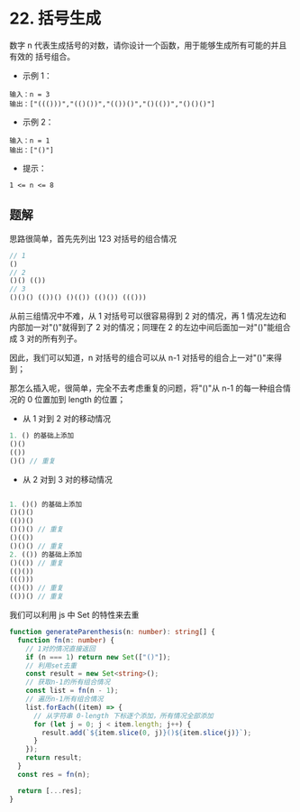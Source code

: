 # 22. 括号生成

数字 n 代表生成括号的对数，请你设计一个函数，用于能够生成所有可能的并且 有效的 括号组合。

- 示例 1：

```
输入：n = 3
输出：["((()))","(()())","(())()","()(())","()()()"]
```

- 示例 2：

```
输入：n = 1
输出：["()"]
```

- 提示：

```
1 <= n <= 8
```

## 题解

思路很简单，首先先列出 123 对括号的组合情况

```js
// 1
()
// 2
()() (())
// 3
()()() (())() ()(()) (()()) ((()))
```

从前三组情况中不难，从 1 对括号可以很容易得到 2 对的情况，再 1 情况左边和内部加一对"()"就得到了 2 对的情况；同理在 2 的左边中间后面加一对"()"能组合成 3 对的所有列子。

因此，我们可以知道，n 对括号的组合可以从 n-1 对括号的组合上一对"()"来得到；

那怎么插入呢，很简单，完全不去考虑重复的问题，将"()"从 n-1 的每一种组合情况的 0 位置加到 length 的位置；

- 从 1 对到 2 对的移动情况

```js
1. () 的基础上添加
()()
(())
()() // 重复
```

- 从 2 对到 3 对的移动情况

```js

1. ()() 的基础上添加
()()()
(())()
()()() // 重复
()(())
()()() // 重复
2. (()) 的基础上添加
()(()) // 重复
(()())
((()))
(()()) // 重复
(())() // 重复
```

我们可以利用 js 中 Set 的特性来去重

```ts
function generateParenthesis(n: number): string[] {
  function fn(n: number) {
    // 1对的情况直接返回
    if (n === 1) return new Set(["()"]);
    // 利用set去重
    const result = new Set<string>();
    // 获取n-1的所有组合情况
    const list = fn(n - 1);
    // 遍历n-1所有组合情况
    list.forEach((item) => {
      // 从字符串 0-length 下标逐个添加，所有情况全部添加
      for (let j = 0; j < item.length; j++) {
        result.add(`${item.slice(0, j)}()${item.slice(j)}`);
      }
    });
    return result;
  }
  const res = fn(n);

  return [...res];
}
```
